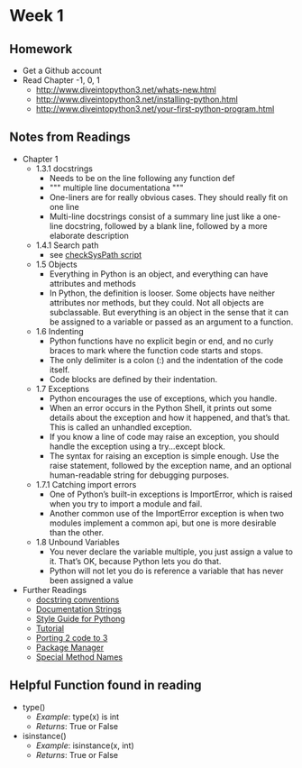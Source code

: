 # Week 1
## Homework

* Get a Github account
* Read Chapter -1, 0, 1
  * http://www.diveintopython3.net/whats-new.html
  * http://www.diveintopython3.net/installing-python.html
  * http://www.diveintopython3.net/your-first-python-program.html

## Notes from Readings

* Chapter 1
  * 1.3.1 docstrings
    * Needs to be on the line following any function def
    * """  multiple line documentationa """
    * One-liners are for really obvious cases. They should really fit on one line
    * Multi-line docstrings consist of a summary line just like a one-line docstring, followed by a blank line, followed by a more elaborate description
  * 1.4.1 Search path
    * see [checkSysPath script](./week01/checkSysPath.py)
  * 1.5 Objects
    * Everything in Python is an object, and everything can have attributes and methods
    * In Python, the definition is looser. Some objects have neither attributes nor methods, but they could. Not all objects are subclassable. But everything is an object in the sense that it can be assigned to a variable or passed as an argument to a function.
  * 1.6 Indenting
    * Python functions have no explicit begin or end, and no curly braces to mark where the function code starts and stops.
    * The only delimiter is a colon (:) and the indentation of the code itself.
    * Code blocks are defined by their indentation.
  * 1.7 Exceptions
    * Python encourages the use of exceptions, which you handle.
    * When an error occurs in the Python Shell, it prints out some details about the exception and how it happened, and that’s that. This is called an unhandled exception.
    * If you know a line of code may raise an exception, you should handle the exception using a try...except block.
    * The syntax for raising an exception is simple enough. Use the raise statement, followed by the exception name, and an optional human-readable string for debugging purposes.
  * 1.7.1 Catching import errors
    * One of Python’s built-in exceptions is ImportError, which is raised when you try to import a module and fail.
    * Another common use of the ImportError exception is when two modules implement a common api, but one is more desirable than the other.
  * 1.8 Unbound Variables
    * You never declare the variable multiple, you just assign a value to it. That’s OK, because Python lets you do that.
    * Python will not let you do is reference a variable that has never been assigned a value
* Further Readings
  * [docstring conventions](https://www.python.org/dev/peps/pep-0257/)
  * [Documentation Strings](https://docs.python.org/3.1/tutorial/controlflow.html#documentation-strings)
  * [Style Guide for Pythong](https://www.python.org/dev/peps/pep-0008/)
  * [Tutorial](http://docs.python.org/tutorial/)
  * [Porting 2 code to 3](http://www.diveintopython3.net/porting-code-to-python-3-with-2to3.html)
  * [Package Manager](https://pypi.python.org/pypi)
  * [Special Method Names](http://www.diveintopython3.net/special-method-names.html)

## Helpful Function found in reading

* type()
  * *Example*: type(x) is int
  * *Returns*: True or False
* isinstance()
  * *Example*: isinstance(x, int)
  * *Returns*: True or False
